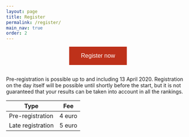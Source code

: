 ```yaml
---
layout: page
title: Register
permalink: /register/
main_nav: true
order: 2
---
```


<center><a href="https://inschrijven.nl/form/2020041518435-en"><button style="background-color: #be311a; border: none; color: white; padding: 16px 32px; text-align: center;
text-decoration: none; display: inline-block; font-size: 16px; margin-bottom: 16px;">Register now</button></a></center>

Pre-registration is possible up to and including 13 April 2020. Registration on the day itself will be possible until shortly before the start, but it is not guaranteed that your results can be taken into account in all the rankings.

| Type              | Fee    |
| ----------------- | ------ |
| Pre-registration  | 4 euro |
| Late registration | 5 euro |
